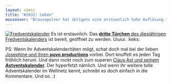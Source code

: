 ```yaml
---
layout: comic
title: "#2632: Leben"
mouseover: "Brausepulver hat übrigens eine erstaunlich hohe Auflösung."
---
```


<a href="http://www.fonflatter.de/der-fetzige-fredventskalender-2012" title="Der fetzige Fredventskalender"><img src="http://www.fonflatter.de/adv12/fredventskalender_banner.png" alt="Fredventskalender" /></a>
Es ist erstaunlich. Das <a href="http://www.fonflatter.de/2012/12/03/das-3-turchen-2/"><strong>dritte Türchen</strong> des diesjährigen Fredventskalenders</a> ist bereit, geöffnet zu werden. Uiuiui.
:keks:

PS:
Wenn ihr Adventskalenderitäten mögt, schat doch mal bei der lieben 
<a href="http://puvoproductions.wordpress.com/">Josephine und ihren <strong>puvo productions</strong></a>
 vorbei. Dort knuffelt es jeden Tag fröhlich herum.
Und dann rockt noch zum superen 
<a href="http://skizzenblog.clausast.de/">Claus Ast und seinem <strong>Astventskalender</strong></a>.
Der hyperfetzt nämlich.
Und wenn ihr weitere tolle Adventskalender im Weltnetz kennt, schreibt es doch einfach in die Kommentare.
Und so.
:)


